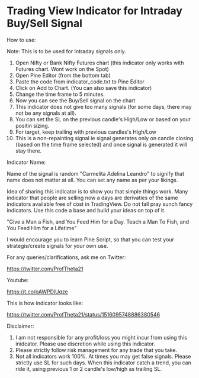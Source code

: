 # Trading View Indicator for Intraday Buy/Sell Signal

How to use:

Note: This is to be used for Intraday signals only.

1. Open Nifty or Bank Nifty Futures chart (this indicator only works with Futures chart. Wont work on the Spot)
2. Open Pine Editor (from the bottom tab)
3. Paste the code from indicator_code.txt to Pine Editor
4. Click on Add to Chart. (You can also save this indicator)
5. Change the time frame to 5 minutes. 
6. Now you can see the Buy/Sell signal on the chart
7. This indicator does not give too many signals (for some days, there may not be any signals at all). 
8. You can set the SL on the previous candle's High/Low or based on your positin sizing.
9. For target, keep trailing with previous candles's High/Low
10. This is a non-repainting signal ie signal generates only on candle closing (based on the time frame selected) and once signal is generated it will stay there. 

Indicator Name: 

Name of the signal is random "Carmelita Adelina Leandro" to signify that name does not matter at all. You can set any name as per your likings.  

Idea of sharing this indicator is to show you that simple things work. Many indicator that people are selling now a days are derivaties of the same indicators available free of cost in TradingView. Do not fall pray sunch fancy indicators. Use this code a base and build your ideas on top of it. 

"Give a Man a Fish, and You Feed Him for a Day. Teach a Man To Fish, and You Feed Him for a Lifetime"

I would encourage you to learn Pine Script, so that you can test your strategis/create signals for your own use.


For any queries/clarifications, ask me on Twitter:

https://twitter.com/ProfTheta21

Youtube:

https://t.co/oAWPDlUqze

This is how indicator looks like:

https://twitter.com/ProfTheta21/status/1516095748886380546


Disclaimer:
1. I am not responsible for any profit/loss you might incur from using this inidcator. Please use discretion while using this indicator. 
2. Please strictly follow risk management for any trade that you take.
3. Not all indicators work 100%. At times you may get false signals. Please strictly use SL for such days. When this indicator catch a trend, you can ride it, using previous 1 or 2 candle's low/high as trailing SL. 
